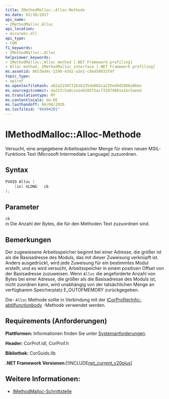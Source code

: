 ```yaml
---
title: IMethodMalloc::Alloc-Methode
ms.date: 03/30/2017
api_name:
- IMethodMalloc.Alloc
api_location:
- mscorwks.dll
api_type:
- COM
f1_keywords:
- IMethodMalloc::Alloc
helpviewer_keywords:
- IMethodMalloc::Alloc method [.NET Framework profiling]
- Alloc method, IMethodMalloc interface [.NET Framework profiling]
ms.assetid: 8653bd4c-2290-43d2-a3e1-cbbd50033f4f
topic_type:
- apiref
ms.openlocfilehash: a82a2150f32b1b335da083ca235ed9d2966a0b6e
ms.sourcegitcommit: da21fc5a8cce1e028575acf31974681a1bc5aeed
ms.translationtype: MT
ms.contentlocale: de-DE
ms.lasthandoff: 06/08/2020
ms.locfileid: "84494201"
---
```

# <a name="imethodmallocalloc-method"></a>IMethodMalloc::Alloc-Methode

Versucht, eine angegebene Arbeitsspeicher Menge für einen neuen MSIL-Funktions Text (Microsoft Intermediate Language) zuzuordnen.

## <a name="syntax"></a>Syntax

```cpp
PVOID Alloc (
    [in] ULONG   cb
);
```

## <a name="parameters"></a>Parameter

`cb`\
in Die Anzahl der Bytes, die für den Methoden Text zuzuordnen sind.

## <a name="remarks"></a>Bemerkungen

 Der zugewiesene Arbeitsspeicher beginnt bei einer Adresse, die größer ist als die Basisadresse des Moduls, das mit dieser Zuweisung verknüpft ist. Anders ausgedrückt, wird jede Zuweisung für ein bestimmtes Modul erstellt, und es wird versucht, Arbeitsspeicher in einem positiven Offset von der Basisadresse zuzuweisen. Wenn `Alloc` die angeforderte Anzahl von Bytes bei einer Adresse, die größer als die Basisadresse des Moduls ist, nicht zuordnen kann, wird unabhängig von der tatsächlichen Menge an verfügbarem Speicherplatz E_OUTOFMEMORY zurückgegeben.

 Die- `Alloc` Methode sollte in Verbindung mit der [ICorProfilerInfo:: abtilfunctionbody](icorprofilerinfo-setilfunctionbody-method.md) -Methode verwendet werden.

## <a name="requirements"></a>Requirements (Anforderungen)
 **Plattformen:** Informationen finden Sie unter [Systemanforderungen](../../get-started/system-requirements.md).

 **Header:** CorProf.idl, CorProf.h

 **Bibliothek:** CorGuids.lib

 **.NET Framework Versionen:**[!INCLUDE[net_current_v20plus](../../../../includes/net-current-v20plus-md.md)]

## <a name="see-also"></a>Weitere Informationen:

- [IMethodMalloc-Schnittstelle](imethodmalloc-interface.md)
